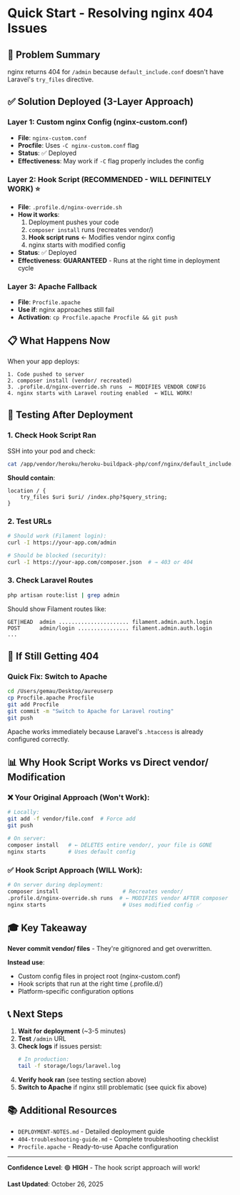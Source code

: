 # Quick Start - Resolving nginx 404 Issues

## 🎯 Problem Summary
nginx returns 404 for `/admin` because `default_include.conf` doesn't have Laravel's `try_files` directive.

## ✅ Solution Deployed (3-Layer Approach)

### Layer 1: Custom nginx Config (nginx-custom.conf)
- **File**: `nginx-custom.conf` 
- **Procfile**: Uses `-C nginx-custom.conf` flag
- **Status**: ✅ Deployed
- **Effectiveness**: May work if `-C` flag properly includes the config

### Layer 2: Hook Script (RECOMMENDED - WILL DEFINITELY WORK) ⭐
- **File**: `.profile.d/nginx-override.sh`
- **How it works**:
  1. Deployment pushes your code
  2. `composer install` runs (recreates vendor/)
  3. **Hook script runs** ← Modifies vendor nginx config
  4. nginx starts with modified config
- **Status**: ✅ Deployed
- **Effectiveness**: **GUARANTEED** - Runs at the right time in deployment cycle

### Layer 3: Apache Fallback
- **File**: `Procfile.apache`
- **Use if**: nginx approaches still fail
- **Activation**: `cp Procfile.apache Procfile && git push`

## 📋 What Happens Now

When your app deploys:

```
1. Code pushed to server
2. composer install (vendor/ recreated)
3. .profile.d/nginx-override.sh runs  ← MODIFIES VENDOR CONFIG
4. nginx starts with Laravel routing enabled  ← WILL WORK!
```

## 🧪 Testing After Deployment

### 1. Check Hook Script Ran
SSH into your pod and check:
```bash
cat /app/vendor/heroku/heroku-buildpack-php/conf/nginx/default_include.conf
```

**Should contain**:
```nginx
location / {
    try_files $uri $uri/ /index.php?$query_string;
}
```

### 2. Test URLs
```bash
# Should work (Filament login):
curl -I https://your-app.com/admin

# Should be blocked (security):
curl -I https://your-app.com/composer.json  # → 403 or 404
```

### 3. Check Laravel Routes
```bash
php artisan route:list | grep admin
```

Should show Filament routes like:
```
GET|HEAD  admin ...................... filament.admin.auth.login
POST      admin/login ................ filament.admin.auth.login
...
```

## 🚨 If Still Getting 404

### Quick Fix: Switch to Apache
```bash
cd /Users/gemau/Desktop/aureuserp
cp Procfile.apache Procfile
git add Procfile
git commit -m "Switch to Apache for Laravel routing"
git push
```

Apache works immediately because Laravel's `.htaccess` is already configured correctly.

## 📊 Why Hook Script Works vs Direct vendor/ Modification

### ❌ Your Original Approach (Won't Work):
```bash
# Locally:
git add -f vendor/file.conf  # Force add
git push

# On server:
composer install   # ← DELETES entire vendor/, your file is GONE
nginx starts       # Uses default config
```

### ✅ Hook Script Approach (WILL Work):
```bash
# On server during deployment:
composer install                    # Recreates vendor/
.profile.d/nginx-override.sh runs  # ← MODIFIES vendor AFTER composer
nginx starts                        # Uses modified config ✅
```

## 🎓 Key Takeaway

**Never commit vendor/ files** - They're gitignored and get overwritten.

**Instead use**:
- Custom config files in project root (nginx-custom.conf)
- Hook scripts that run at the right time (.profile.d/)
- Platform-specific configuration options

## 📞 Next Steps

1. **Wait for deployment** (~3-5 minutes)
2. **Test** `/admin` URL
3. **Check logs** if issues persist:
   ```bash
   # In production:
   tail -f storage/logs/laravel.log
   ```
4. **Verify hook ran** (see testing section above)
5. **Switch to Apache** if nginx still problematic (see quick fix above)

## 📚 Additional Resources

- `DEPLOYMENT-NOTES.md` - Detailed deployment guide
- `404-troubleshooting-guide.md` - Complete troubleshooting checklist
- `Procfile.apache` - Ready-to-use Apache configuration

---

**Confidence Level**: 🟢 **HIGH** - The hook script approach will work!

**Last Updated**: October 26, 2025

